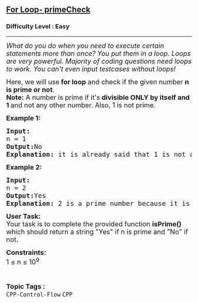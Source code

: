 <h2><a href="https://www.geeksforgeeks.org/problems/for-loop-primechecl/1?page=1&category=CPP&status=unsolved&sortBy=submissions">For Loop- primeCheck</a></h2><h3>Difficulty Level : Easy</h3><hr><div class="problems_problem_content__Xm_eO"><p><em><span style="font-size: 18px;">What do you do when you need to execute certain statements more than once? You put them in a loop. Loops are very powerful. Majority of coding questions need loops to work. You can't even input testcases without loops!</span></em></p>
<p><span style="font-size: 18px;">Here, we will use<strong> for loop</strong> and check if the given number <strong>n is prime or not</strong>.<br><strong>Note:</strong> A number is prime if it's<strong> divisible ONLY by itself and 1 </strong>and not any other number. Also, 1 is not prime.</span></p>
<p><span style="font-size: 18px;"><strong>Example 1:</strong></span></p>
<pre><span style="font-size: 18px;"><strong>Input:</strong>
n = 1
<strong>Output:</strong>No<br><strong>Explanation:</strong> it is already said that 1 is not a prime number.</span></pre>
<p><span style="font-size: 18px;"><strong>Example 2:</strong></span></p>
<pre><span style="font-size: 18px;"><strong>Input:</strong>
n = 2
<strong>Output:</strong>Yes<br><strong>Explanation:</strong> 2 is a prime number because it is only divisible by itself and 1.<br></span></pre>
<p><span style="font-size: 18px;"><strong>User Task: </strong><br>Your task is to complete the provided function <strong>isPrime() </strong>which should return a string "Yes" if n is prime and "No" if not<strong>.</strong></span></p>
<p><span style="font-size: 18px;"><strong>Constraints:</strong><br>1 ≤ n ≤ 10<sup>9</sup></span></p></div><br><p><span style=font-size:18px><strong>Topic Tags : </strong><br><code>CPP-Control-Flow</code>&nbsp;<code>CPP</code>&nbsp;